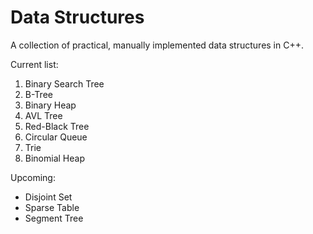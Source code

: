 # Data Structures

A collection of practical, manually implemented data structures in C++.

Current list:
1. Binary Search Tree
2. B-Tree
3. Binary Heap
4. AVL Tree
5. Red-Black Tree
6. Circular Queue
7. Trie
8. Binomial Heap

Upcoming:
- Disjoint Set
- Sparse Table
- Segment Tree
